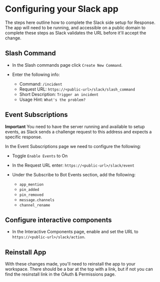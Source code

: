 # Configuring your Slack app

The steps here outline how to complete the Slack side setup for Response.  The app will need to be running, and accessible on a public domain to complete these steps as Slack validates the URL before it'll accept the change.

## Slash Command

- In the Slash commands page click `Create New Command`.

- Enter the following info:
  - Command:  `/incident`
  - Request URL: `https://<public-url>/slack/slash_command`
  - Short Description: `Trigger an incident`
  - Usage Hint: `What's the problem?`

## Event Subscriptions

**Important** You need to have the server running and available to setup events, as Slack sends a challenge request to this address and expects a specific response.

In the Event Subscriptions page we need to configure the following:

- Toggle `Enable Events` to On
- In the Request URL enter: `https://<public-url>/slack/event`

- Under the Subscribe to Bot Events section, add the following:
  - `app_mention`
  - `pin_added`
  - `pin_removed`
  - `message.channels`
  - `channel_rename`

## Configure interactive components

- In the Interactive Components page, enable and set the URL to `https://<public-url>/slack/action`.


## Reinstall App

With these changes made, you'll need to reinstall the app to your workspace. There should be a bar at the top with a link, but if not you can find the resinstall link in the OAuth & Permissions page.